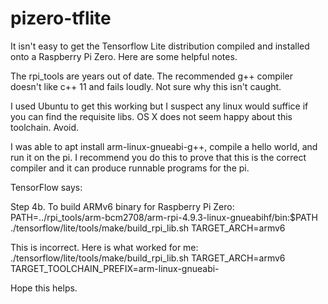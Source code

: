 # pizero-tflite
It isn't easy to get the Tensorflow Lite distribution compiled and installed onto a Raspberry Pi Zero. Here are some helpful notes.

The rpi_tools are years out of date. The recommended g++ compiler doesn't like c++ 11 and fails loudly. Not sure why this isn't caught.

I used Ubuntu to get this working but I suspect any linux would suffice if you can find the requisite libs. OS X does not seem happy about this toolchain. Avoid.

I was able to apt install arm-linux-gnueabi-g++, compile a hello world, and run it on the pi. I recommend you do this to prove that this is the correct compiler and it can produce runnable programs for the pi.

TensorFlow says:

Step 4b. To build ARMv6 binary for Raspberry Pi Zero:
PATH=../rpi_tools/arm-bcm2708/arm-rpi-4.9.3-linux-gnueabihf/bin:$PATH \
  ./tensorflow/lite/tools/make/build_rpi_lib.sh TARGET_ARCH=armv6
  
This is incorrect. Here is what worked for me:
./tensorflow/lite/tools/make/build_rpi_lib.sh TARGET_ARCH=armv6 TARGET_TOOLCHAIN_PREFIX=arm-linux-gnueabi-

Hope this helps.
